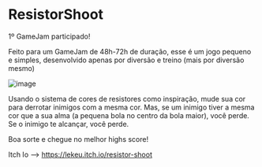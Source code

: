 # ResistorShoot
1º GameJam participado!

Feito para um GameJam de 48h-72h de duração, esse é um jogo pequeno e simples, desenvolvido apenas por diversão e treino (mais por diversão mesmo)

![image](https://github.com/LeKeu/Game_ResistorShoot/assets/101370021/a56aef98-303f-4c39-bb4b-40487890a610)

Usando o sistema de cores de resistores como inspiração, mude sua cor para derrotar inimigos com a mesma cor. 
Mas, se um inimigo tiver a mesma cor que a sua alma (a pequena bola no centro da bola maior), você perde. 
Se o inimigo te alcançar, você perde.

Boa sorte e chegue no melhor highs score!

Itch Io --> https://lekeu.itch.io/resistor-shoot 

